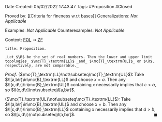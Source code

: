 <br />
<br />

Date Created: 05/02/2022 17:43:47
Tags: #Proposition #Closed 

Proved by: [[Criteria for fineness w.r.t bases]]
Generalizations: _Not Applicable_

Examples: _Not Applicable_
Counterexamples: _Not Applicable_

Context: [$\textrm{FOL}$](obsidian://open?file=First%20Order%20Logic)$\,\,\rightsquigarrow\,\,$[$\textrm{ZF}$](obsidian://open?file=Zermelo-Fraenkel%20Set%20Theory)

``` ad-Proposition
title: Proposition.

_Let $\R$ be the set of real numbers. Then the lower and upper limit topologies_ $\mc{T}_\textrm{LL}$ _and_ $\mc{T}_\textrm{UL}$_ on $\R$, respectively, are not comparable._

```

_Proof_. ($\mc{T}_\textrm{LL}\not\subseteq\mc{T}_\textrm{UL}$): Take $\l[a,b\r)\in\mc{B}_\textrm{LL}$ and choose $x=a$. Then any $\l(c,d\r]\in\mc{B}_\textrm{UL}$ containing $x$ necessarily implies that $c<a$, so $\l(c,d\r]\not\subseteq\l[a,b\r)$.

($\mc{T}_\textrm{UL}\not\subseteq\mc{T}_\textrm{LL}$): Take $\l(a,b\r]\in\mc{B}_\textrm{UL}$ and choose $x=b$. Then any $\l[c,d\r)\in\mc{B}_\textrm{LL}$ containing $x$ necessarily implies that $d>b$, so $\l[c,d\r)\not\subseteq\l(a,b\r]$.<span style="float:right;">$\blacksquare$</span>
